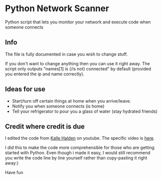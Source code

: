 # Python Network Scanner

Python script that lets you monitor your network and execute code when someone
connects

## Info

The file is fully documented in case you wish to change
stuff.

If you don't want to change anything then you can use it right away.
The script only outputs "names[1] is (/is not) connected" by default (provided
you entered the ip and name correctly).

## Ideas for use

* Start/turn off certain things at home when you arrive/leave.
* Notify you when someone connects (is home)
* Tell your refrigerator to pour you a glass of water (stay hydrated friends)

## Credit where credit is due

I edited the code from [Kalle Halden](https://www.youtube.com/channel/UCWr0mx597DnSGLFk1WfvSkQ) on youtube. The specific video is [here](https://www.youtube.com/watch?v=imN-vhi5ZWQ&t).

I did this to make the code more comprehensible for those who are getting
started with Python. Even though i made it easy, I would still recommend you
write the code line by line yourself rather than copy-pasting it right away:)

Have fun
